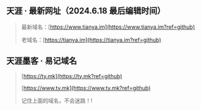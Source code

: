 ## 天涯 · 最新网址（2024.6.18 最后编辑时间）
> 最新域名：[https://www.tianya.im](https://www.tianya.im?ref=github)
>
> 老域名：[https://tianya.im](https://tianya.im?ref=github)

## 天涯墨客 · 易记域名
> [https://ty.mk](https://ty.mk?ref=github)
> 
> [https://www.ty.mk](https://www.ty.mk?ref=github)
> 
> 记住上面的域名，不会迷路！!
